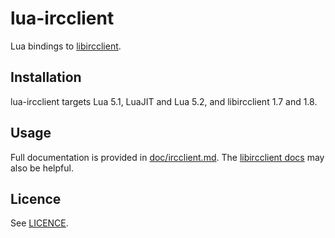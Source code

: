 # lua-ircclient

Lua bindings to [libircclient](http://www.ulduzsoft.com/linux/libircclient/).

## Installation

lua-ircclient targets Lua 5.1, LuaJIT and Lua 5.2, and libircclient 1.7 and 1.8.

## Usage

Full documentation is provided in [doc/ircclient.md](doc/ircclient.md). The
[libircclient docs](http://www.ulduzsoft.com/libircclient/) may also be helpful.

## Licence

See [LICENCE](LICENCE).
